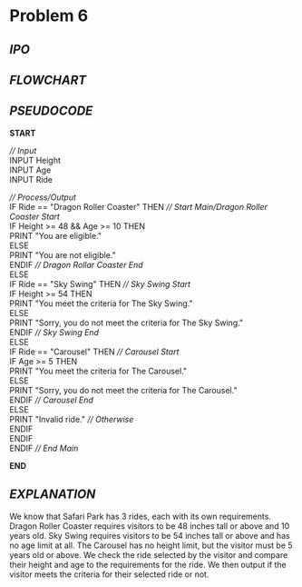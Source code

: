 # Problem 6

## *IPO*

## *FLOWCHART*

## *PSEUDOCODE*

**START**

*// Input*\
INPUT Height\
INPUT Age\
INPUT Ride
   
*// Process/Output*\
IF Ride == "Dragon Roller Coaster" THEN *// Start Main/Dragon Roller Coaster Start*\
  IF Height >= 48 && Age >= 10 THEN\
    PRINT "You are eligible."\
  ELSE\
    PRINT "You are not eligible."\
  ENDIF *// Dragon Rollar Coaster End*\
ELSE\
  IF Ride == "Sky Swing" THEN *// Sky Swing Start*\
    IF Height >= 54 THEN\
      PRINT "You meet the criteria for The Sky Swing."\
    ELSE\
      PRINT "Sorry, you do not meet the criteria for The Sky Swing."\
    ENDIF *// Sky Swing End*\
  ELSE\
    IF Ride == "Carousel" THEN *// Carousel Start*\
      IF Age >= 5 THEN\
        PRINT "You meet the criteria for The Carousel."\
      ELSE\
        PRINT "Sorry, you do not meet the criteria for The Carousel."\
      ENDIF *// Carousel End*\
    ELSE\
      PRINT "Invalid ride." *// Otherwise*\
    ENDIF\
  ENDIF\
ENDIF *// End Main*

**END**

## *EXPLANATION*

We know that Safari Park has 3 rides, each with its own requirements. Dragon Roller Coaster requires visitors to be 48 inches tall or above and 10 years old. Sky Swing requires visitors to be 54 inches tall or above and has no age limit at all. The Carousel has no height limit, but the visitor must be 5 years old or above. We check the ride selected by the visitor and compare their height and age to the requirements for the ride. We then output if the visitor meets the criteria for their selected ride or not.
